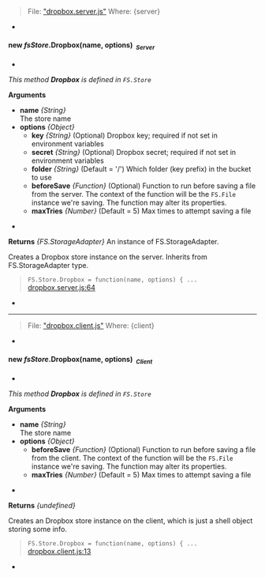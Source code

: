 > File: ["dropbox.server.js"](dropbox.server.js)
> Where: {server}

-

#### <a name="FS.Store.Dropbox"></a>new *fsStore*.Dropbox(name, options)&nbsp;&nbsp;<sub><i>Server</i></sub> ####
-
*This method __Dropbox__ is defined in `FS.Store`*

__Arguments__

* __name__ *{String}*  
 The store name
* __options__ *{Object}*  
    - __key__ *{String}*    (Optional)
 Dropbox key; required if not set in environment variables
    - __secret__ *{String}*    (Optional)
 Dropbox secret; required if not set in environment variables
    - __folder__ *{String}*    (Default = '/')
 Which folder (key prefix) in the bucket to use
    - __beforeSave__ *{Function}*    (Optional)
 Function to run before saving a file from the server. The context of the function will be the `FS.File` instance we're saving. The function may alter its properties.
    - __maxTries__ *{Number}*    (Default = 5)
 Max times to attempt saving a file

-

__Returns__  *{FS.StorageAdapter}*
An instance of FS.StorageAdapter.


Creates a Dropbox store instance on the server. Inherits from FS.StorageAdapter
type.

> ```FS.Store.Dropbox = function(name, options) { ...``` [dropbox.server.js:64](dropbox.server.js#L64)

-


---
> File: ["dropbox.client.js"](dropbox.client.js)
> Where: {client}

-

#### <a name="FS.Store.Dropbox"></a>new *fsStore*.Dropbox(name, options)&nbsp;&nbsp;<sub><i>Client</i></sub> ####
-
*This method __Dropbox__ is defined in `FS.Store`*

__Arguments__

* __name__ *{String}*  
 The store name
* __options__ *{Object}*  
    - __beforeSave__ *{Function}*    (Optional)
 Function to run before saving a file from the client. The context of the function will be the `FS.File` instance we're saving. The function may alter its properties.
    - __maxTries__ *{Number}*    (Default = 5)
 Max times to attempt saving a file

-

__Returns__  *{undefined}*


Creates an Dropbox store instance on the client, which is just a shell object
storing some info.

> ```FS.Store.Dropbox = function(name, options) { ...``` [dropbox.client.js:13](dropbox.client.js#L13)

-
